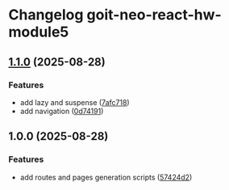 # Changelog goit-neo-react-hw-module5

## [1.1.0](https://gitlab.com/goit-uni/react/goit-neo-react-hw-module5/compare/1.0.0...1.1.0) (2025-08-28)

### Features

* add lazy and suspense ([7afc718](https://gitlab.com/goit-uni/react/goit-neo-react-hw-module5/commit/7afc71853c4faba4d26546ce5c25899a35e20d01))
* add navigation ([0d74191](https://gitlab.com/goit-uni/react/goit-neo-react-hw-module5/commit/0d74191e4522b7a995de9d18e4ec1981cb0741fb))

## 1.0.0 (2025-08-28)

### Features

* add routes and pages generation scripts ([57424d2](https://gitlab.com/goit-uni/react/goit-neo-react-hw-module5/commit/57424d2b6cc3378375bb35a63ab20ec1dc608217))
